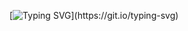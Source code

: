 [![Typing SVG](https://readme-typing-svg.demolab.com?font=Fira+Code&weight=600&size=15&pause=1000&color=57A8AC&vCenter=true&random=false&width=435&lines=Hi%2C+I'+Angelo.)](https://git.io/typing-svg)

